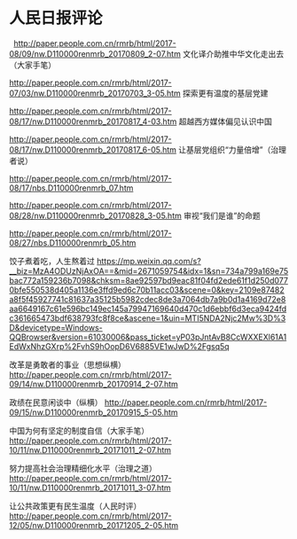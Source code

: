 # 人民日报评论
 
http://paper.people.com.cn/rmrb/html/2017-08/09/nw.D110000renmrb_20170809_2-07.htm
文化译介助推中华文化走出去（大家手笔）

http://paper.people.com.cn/rmrb/html/2017-07/03/nw.D110000renmrb_20170703_3-05.htm
探索更有温度的基层党建

http://paper.people.com.cn/rmrb/html/2017-08/17/nw.D110000renmrb_20170817_4-03.htm
超越西方媒体偏见认识中国

http://paper.people.com.cn/rmrb/html/2017-08/17/nw.D110000renmrb_20170817_6-05.htm
让基层党组织“力量倍增”（治理者说）

http://paper.people.com.cn/rmrb/html/2017-08/17/nbs.D110000renmrb_07.htm

http://paper.people.com.cn/rmrb/html/2017-08/28/nw.D110000renmrb_20170828_3-05.htm
审视“我们是谁”的命题

http://paper.people.com.cn/rmrb/html/2017-08/27/nbs.D110000renmrb_05.htm

饺子煮着吃，人生熬着过
https://mp.weixin.qq.com/s?__biz=MzA4ODUzNjAxOA==&mid=2671059754&idx=1&sn=734a799a169e75bac772a159236b7098&chksm=8ae92597bd9eac81f04fd2ede61f1d250d0770bfe550538d405a1136e3ffd9ed6c70b11acc03&scene=0&key=2109e87482a8f5f45927741c81637a35125b5982cdec8de3a7064db7a9b0d1a4169d72e8aa6649167c61e596bc149ec145a79947169640d470c1d6ebbf6d3eca9424fdc361665473bdf638793fc8f8ce&ascene=1&uin=MTI5NDA2Njc2Mw%3D%3D&devicetype=Windows-QQBrowser&version=61030006&pass_ticket=yP03pJntAvB8CcWXXEXl61A1EdWxNhzGXrp%2FvhS9hOopD6V6885VE1wJwD%2Fgsq5q

改革是勇敢者的事业（思想纵横）
http://paper.people.com.cn/rmrb/html/2017-09/14/nw.D110000renmrb_20170914_2-07.htm

政绩在民意闲谈中（纵横）
http://paper.people.com.cn/rmrb/html/2017-09/15/nw.D110000renmrb_20170915_5-05.htm

中国为何有坚定的制度自信（大家手笔）
http://paper.people.com.cn/rmrb/html/2017-10/11/nw.D110000renmrb_20171011_2-07.htm

努力提高社会治理精细化水平（治理之道）
http://paper.people.com.cn/rmrb/html/2017-10/11/nw.D110000renmrb_20171011_3-07.htm

让公共政策更有民生温度（人民时评）
http://paper.people.com.cn/rmrb/html/2017-12/05/nw.D110000renmrb_20171205_2-05.htm

